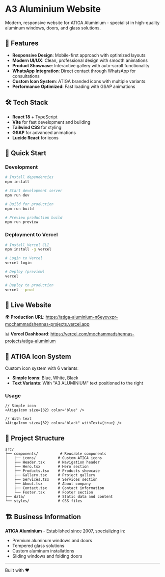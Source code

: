 # A3 Aluminium Website

Modern, responsive website for ATIGA Aluminium - specialist in high-quality aluminum windows, doors, and glass solutions.

## 🌟 Features

- **Responsive Design**: Mobile-first approach with optimized layouts
- **Modern UI/UX**: Clean, professional design with smooth animations
- **Product Showcase**: Interactive gallery with auto-scroll functionality
- **WhatsApp Integration**: Direct contact through WhatsApp for consultations
- **Custom Icon System**: ATIGA branded icons with multiple variants
- **Performance Optimized**: Fast loading with GSAP animations

## 🛠️ Tech Stack

- **React 18** + TypeScript
- **Vite** for fast development and building
- **Tailwind CSS** for styling
- **GSAP** for advanced animations
- **Lucide React** for icons

## 🚀 Quick Start

### Development

```bash
# Install dependencies
npm install

# Start development server
npm run dev

# Build for production
npm run build

# Preview production build
npm run preview
```

### Deployment to Vercel

```bash
# Install Vercel CLI
npm install -g vercel

# Login to Vercel
vercel login

# Deploy (preview)
vercel

# Deploy to production
vercel --prod
```

## 📱 Live Website

🌍 **Production URL**: <https://atiga-aluminium-n6eyxvxpr-mochammadshennas-projects.vercel.app>

📊 **Vercel Dashboard**: <https://vercel.com/mochammadshennas-projects/atiga-aluminium>

## 🎨 ATIGA Icon System

Custom icon system with 6 variants:

- **Simple Icons**: Blue, White, Black
- **Text Variants**: With "A3 ALUMINIUM" text positioned to the right

### Usage

```tsx
// Simple icon
<AtigaIcon size={32} color="blue" />

// With text
<AtigaIcon size={32} color="black" withText={true} />
```

## 📂 Project Structure

```
src/
├── components/          # Reusable components
│   ├── icons/          # Custom ATIGA icons
│   ├── Header.tsx      # Navigation header
│   ├── Hero.tsx        # Hero section
│   ├── Products.tsx    # Products showcase
│   ├── Gallery.tsx     # Project gallery
│   ├── Services.tsx    # Services section
│   ├── About.tsx       # About company
│   ├── Contact.tsx     # Contact information
│   └── Footer.tsx      # Footer section
├── data/               # Static data and content
└── styles/             # CSS files
```

## 🏗️ Business Information

**ATIGA Aluminium** - Established since 2007, specializing in:

- Premium aluminum windows and doors
- Tempered glass solutions
- Custom aluminum installations
- Sliding windows and folding doors

---

Built with ❤️
